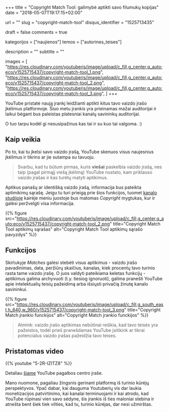 +++
title 				= "Copyright Match Tool: galimybė aptikti savo filumukų kopijas"
date 				= "2018-05-07T19:17:15+02:00"

url					= ""
slug                = "copyright-match-tool"
disqus_identifier   = "1525713435"

draft				= false
comments 			= true

kategorijos         = ["naujienos"]
temos      	        = ["autorines_teises"]

description			= ""
subtitle 			= ""

images              = [
    "https://res.cloudinary.com/youtuberis/image/upload/c_fill,g_center,q_auto:eco/v1525715437/copyright-match-tool_1.png",
    "https://res.cloudinary.com/youtuberis/image/upload/c_fill,g_center,q_auto:eco/v1525715437/copyright-match-tool_2.png",
    "https://res.cloudinary.com/youtuberis/image/upload/c_fill,g_center,q_auto:eco/v1525715437/copyright-match-tool_3.png",
]
+++

YouTube pristatė naują įrankį leidžianti aptikti kitus tavo vaizdo įrašo įkėlimus platformoje. Šiuo metu įrankis yra prieinamas mažai auditorijai ir laikui bėgant bus paleistas platesniai kanalų savininkų auditorijai.

<!--MORE-->

O tuo tarpu kodėl gi nesusipažinus kas tai ir su kuo tai valgoma. :)

## Kaip veikia

Po to, kai tu įkelsi savo vaizdo įrašą, YouTube skenuos visus naujesnius įkėlimus ir tikrins ar jie sutampa su tavuoju.

> Svarbu, kad tu būtum pirmas, kuris **viešai** paskelbia vaizdo įrašą, nes taip (pagal pirmąjį viešą įkėlimą) YouTube nustato, kam priklauso vaizdo įrašas ir kas turėtų matyti aptikimus.

Aptikus panašų ar identišką vaizdo įrašą, informacija bus pateikta aptimikimų sąrašę. Jeigu tu turi prieigą prie šios funkcijos, tuomet [kanalo studijoje][creator_studio] kairėje meniu juostoje bus matomas _Copyright_ mygtukas, kur ir galėsi peržvelgti visa informacija.

{{% figure src="https://res.cloudinary.com/youtuberis/image/upload/c_fill,g_center,q_auto:eco/v1525715437/copyright-match-tool_2.png" title="Copyright Match Tool aptikimų sąrašas" alt="Copyright Match Tool aptikimų sąrašo pavyzdys" %}}

## Funkcijos

Skirtukyje _Matches_ galėsi stebėti visus aptikimus - vaizdo įrašo pavadinimas, data, peržiūrų skaičius, kanalas, kiek procentų tavo turinio rasta tame vaizdo įrašę. O juos valdyti pateikiama keletas funkcijų - aptikimus galima archyvuoti (t.y. tiesiog ignoruoti), galima pranešti YouTube apie intelektualių teisių pažeidimą arba išsiųsti privačią žinutę kanalo savininkui.

{{% figure src="https://res.cloudinary.com/youtuberis/image/upload/c_fill,g_south_east,h_640,w_960/v1525715437/copyright-match-tool_3.png" title="Copyright Match įrankio funckijos" alt="Copyright Match įrankio funckijos" %}}

> Atmink: vaizdo įrašo aptikimas nebūtinai reiškia, kad tavo teisės yra pažeistos, todėl prieš pranešdamas YouTube įsitikink ar tikrai potencialus vaizdo įrašas pažeidžia tavo teises.

## Pristatomas video

{{% youtube "5-2R-IZITZ8" %}}

Detaliau [šiame][help_article] YouTube pagalbos centro įraše.

Mano nuomone, pagaliau žingsnis gerinant platformą iš turinio kūrėjų perspektyvos. Ypač dabar, kai dauguma Youtuberių vis dar laukia monetizacijos patvirtinimo, kai kanalai terminuojami ir kai atrodo, kad YouTube rūpinasi vien savo sėdyne, šis įrankis iš ties maloniai stebina ir atnešta bent šiek tiek vilties, kad tu, turinio kūrėjas, dar nesi užmirštas.

[creator_studio]: http://youtube.com/creator
[help_article]: https://support.google.com/youtube/answer/7648743?hl=lt
